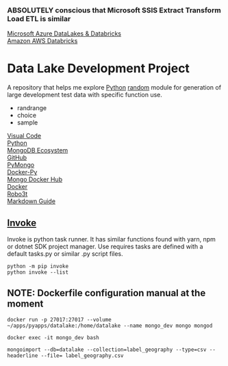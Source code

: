 
### ABSOLUTELY conscious that Microsoft SSIS Extract Transform Load ETL is similar
[Microsoft Azure DataLakes & Databricks](https://docs.microsoft.com/en-us/azure/databricks/scenarios/what-is-azure-databricks)  
[Amazon AWS Databricks](https://aws.amazon.com/marketplace/pp/Databricks-Inc-Databricks-Unified-Analytics-Platfo/B07K2NJKRW)

# Data Lake Development Project
A repository that helps me explore [Python](https://docs.python.org/3.7/index.html) [random](https://docs.python.org/3.7/library/random.html) module for generation of large development test data with specific function use. 

- randrange
- choice
- sample
  
[Visual Code](https://code.visualstudio.com/)  
[Python](https://www.python.org/)  
[MongoDB Ecosystem](https://docs.mongodb.com/ecosystem/drivers/)  
[GitHub](https://github.com/)  
[PyMongo](https://docs.mongodb.com/drivers/pymongo)  
[Docker-Py](https://docker-py.readthedocs.io/en/stable/)  
[Mongo Docker Hub](https://hub.docker.com/_/mongo)  
[Docker](https://www.docker.com/)  
[Robo3t](https://www.robomongo.org/)  
[Markdown Guide](https://guides.github.com/features/mastering-markdown/)  

## [Invoke](http://docs.pyinvoke.org/en/stable/getting-started.html)
Invoke is python task runner. It has similar functions found with yarn, npm or dotnet SDK project manager. Use requires tasks 
are defined with a default tasks.py or similar .py script files.

```
python -m pip invoke
python invoke --list
```

## NOTE: Dockerfile configuration manual at the moment
``` shell
docker run -p 27017:27017 --volume ~/apps/pyapps/datalake:/home/datalake --name mongo_dev mongo mongod
```

```
docker exec -it mongo_dev bash
```

```
mongoimport --db=datalake --collection=label_geography --type=csv --headerline --file= label_geography.csv
```